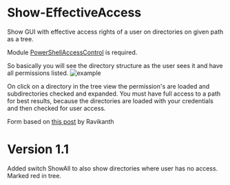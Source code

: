 # Show-EffectiveAccess

Show GUI with effective access rights of a user on directories on given path as a tree.

Module [PowerShellAccessControl](https://github.com/PowerShellOrg/PowerShellAccessControl) is required.
	
	
  
  So basically you will see the directory structure as the user sees it and have all permissions listed.
  ![example](https://github.com/amnich/Show-EffectiveAccess/blob/master/example.png)
  
  On click on a directory in the tree view the permission's are loaded and subdirectories checked and expanded.
  You must have full access to a path for best results, because the directories are loaded with your credentials and then checked for user access.
  
  Form based on [this post](https://blogs.technet.microsoft.com/heyscriptingguy/2010/06/15/hey-scripting-guy-how-can-i-use-the-windows-forms-treeview-control/) by Ravikanth  

# Version 1.1
Added switch ShowAll to also show directories where user has no access. Marked red in tree.
